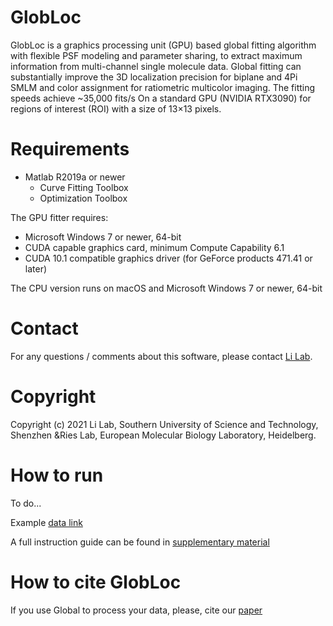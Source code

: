 # GlobLoc
 GlobLoc is a graphics processing unit (GPU) based global fitting algorithm with flexible PSF modeling and parameter sharing, to extract maximum information from multi-channel single molecule data. Global fitting can substantially improve the 3D localization precision for biplane and 4Pi SMLM and color assignment for ratiometric multicolor imaging. The fitting speeds achieve ~35,000 fits/s On a standard GPU (NVIDIA RTX3090) for regions of interest (ROI) with a size of 13×13 pixels.



# Requirements
  - Matlab R2019a or newer  
    - Curve Fitting Toolbox
    - Optimization Toolbox

The GPU fitter requires:
  
  - Microsoft Windows 7 or newer, 64-bit
  - CUDA capable graphics card, minimum Compute Capability 6.1
  - CUDA 10.1 compatible graphics driver (for GeForce products 471.41 or later)

The CPU version runs on macOS and Microsoft Windows 7 or newer, 64-bit
# Contact
For any questions / comments about this software, please contact [Li Lab](https://faculty.sustech.edu.cn/liym2019/en/).

# Copyright 
Copyright (c) 2021 Li Lab, Southern University of Science and Technology, Shenzhen &Ries Lab, European Molecular Biology Laboratory, Heidelberg.

 # How to run
 To do...
 
 Example [data link](https://oc.embl.de/index.php/s/bs1ADBsc4t6aiVV)
 
A full instruction guide can be found in [supplementary material](https://www.biorxiv.org/content/10.1101/2021.09.22.461230v1.supplementary-material)


 # How to cite GlobLoc
If you use Global to process your data, please, cite our [paper](https://www.biorxiv.org/content/10.1101/2021.09.22.461230v1)


